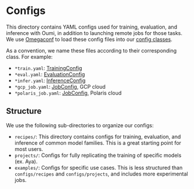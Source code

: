 # Configs

This directory contains YAML configs used for training, evaluation, and inference with Oumi, in addition to launching remote jobs for those tasks. We use [Omegaconf](https://omegaconf.readthedocs.io/en/) to load these config files into our [config classes](../src/oumi/core/configs).

As a convention, we name these files according to their corresponding class. For example:

- `*train.yaml`: [TrainingConfig](../src/oumi/core/configs/training_config.py)
- `*eval.yaml`: [EvaluationConfig](../src/oumi/core/configs/evaluation_config.py)
- `*infer.yaml`: [InferenceConfig](../src/oumi/core/configs/inference_config.py)
- `*gcp_job.yaml`: [JobConfig](../src/oumi/core/configs/job_config.py), GCP cloud
- `*polaris_job.yaml`: [JobConfig](../src/oumi/core/configs/job_config.py), Polaris cloud

## Structure

We use the following sub-directories to organize our configs:

- `recipes/`: This directory contains configs for training, evaluation, and inference of common model families. This is a great starting point for most users.
- `projects/`: Configs for fully replicating the training of specific models (ex. Aya).
- `examples/`: Configs for specific use cases. This is less structured than `configs/recipes` and `configs/projects`, and includes more experimental jobs.
